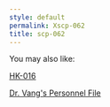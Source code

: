 ```yaml
---
style: default
permalink: Xscp-062
title: scp-062
---
```

You may also like:

[HK-016](http://scp-wiki.net/hk-016)

[Dr. Vang's Personnel File](http://scp-wiki.net/dr-vang-s-personnel-file)
